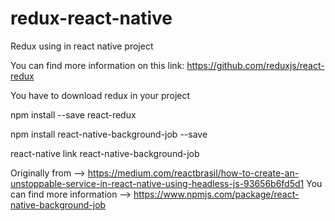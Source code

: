 # redux-react-native
Redux using in react native project

You can find more information on this link: https://github.com/reduxjs/react-redux

You have to download redux in your project

npm install --save react-redux

npm install react-native-background-job --save

react-native link react-native-background-job


Originally from --> https://medium.com/reactbrasil/how-to-create-an-unstoppable-service-in-react-native-using-headless-js-93656b6fd5d1
You can find more information  --> https://www.npmjs.com/package/react-native-background-job
